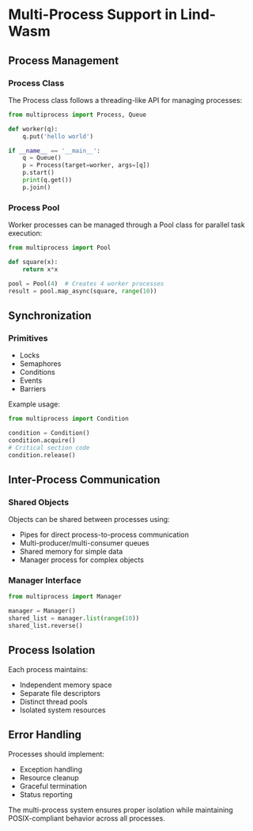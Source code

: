 # Multi-Process Support in Lind-Wasm

## Process Management

### Process Class
The Process class follows a threading-like API for managing processes:

```python
from multiprocess import Process, Queue

def worker(q):
    q.put('hello world')

if __name__ == '__main__':
    q = Queue()
    p = Process(target=worker, args=[q])
    p.start()
    print(q.get())
    p.join()
```

### Process Pool
Worker processes can be managed through a Pool class for parallel task execution:

```python
from multiprocess import Pool

def square(x): 
    return x*x

pool = Pool(4)  # Creates 4 worker processes
result = pool.map_async(square, range(10))
```

## Synchronization

### Primitives
- Locks
- Semaphores  
- Conditions
- Events
- Barriers

Example usage:
```python
from multiprocess import Condition

condition = Condition()
condition.acquire()
# Critical section code
condition.release()
```

## Inter-Process Communication

### Shared Objects
Objects can be shared between processes using:
- Pipes for direct process-to-process communication
- Multi-producer/multi-consumer queues
- Shared memory for simple data
- Manager process for complex objects

### Manager Interface
```python
from multiprocess import Manager

manager = Manager()
shared_list = manager.list(range(10))
shared_list.reverse()
```

## Process Isolation

Each process maintains:
- Independent memory space
- Separate file descriptors
- Distinct thread pools
- Isolated system resources

## Error Handling

Processes should implement:
- Exception handling
- Resource cleanup
- Graceful termination
- Status reporting

The multi-process system ensures proper isolation while maintaining POSIX-compliant behavior across all processes.
